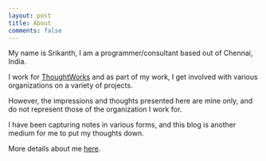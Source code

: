 ```yaml
---
layout: post
title: About
comments: false
---
```


My name is Srikanth, I am a programmer/consultant based out of Chennai, India. 

I work for [ThoughtWorks](http://www.thoughtworks.com) and as part of my work, I get involved with various organizations on a variety of projects. 

However, the impressions and thoughts presented here are mine only, and do not represent those of the organization I work for. 

I have been capturing notes in various forms, and this blog is another medium for me to put my thoughts down. 

More details about me [here](http://in.linkedin.com/pub/srikanth-venugopalan/22/3b9/639).
